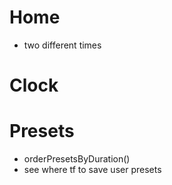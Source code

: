 # Home

-   two different times

# Clock

# Presets

-   orderPresetsByDuration()
-   see where tf to save user presets
